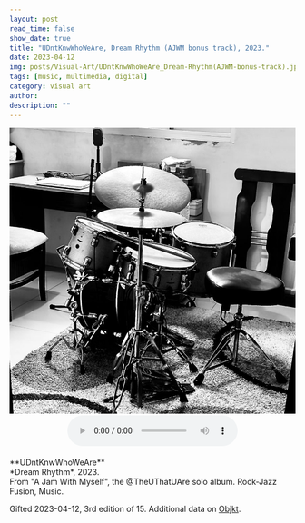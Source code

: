 ```yaml
---
layout: post
read_time: false
show_date: true
title: "UDntKnwWhoWeAre, Dream Rhythm (AJWM bonus track), 2023."
date: 2023-04-12
img: posts/Visual-Art/UDntKnwWhoWeAre_Dream-Rhythm(AJWM-bonus-track).jpg
tags: [music, multimedia, digital]
category: visual art
author: 
description: ""
---
```


<img src='./assets/img/posts/Visual-Art/UDntKnwWhoWeAre_Dream-Rhythm(AJWM-bonus-track).jpg'>
<br><center><audio controls src="./assets/img/posts/Music/UDntKnwWhoWeAre_Dream-Rhythm(AJWM-bonus-track).mp3"></audio></center>

<br>
**UDntKnwWhoWeAre**
<br>*Dream Rhythm*, 2023.
<br>From "A Jam With Myself", the @TheUThatUAre solo album. Rock-Jazz Fusion, Music.


 <div class="page-separator"></div>

Gifted 2023-04-12, 3rd edition of 15. Additional data on [Objkt](https://objkt.com/tokens/KT1KT5UWrSaesNVY2MrvDijG8E2Uwu2haMMn/4).
